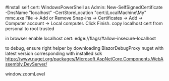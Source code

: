 #Install self cert:
WindowsPowerShell as Admin: New-SelfSignedCertificate -DnsName "localhost" -CertStoreLocation "cert:\LocalMachine\My"
mmc.exe File -> Add or Remove Snap-ins -> Certificates -> Add -> Computer account -> Local computer. Click Finish.
copy localhost cert from personal to root trusted

in browser enable localhost cert: edge://flags/#allow-insecure-localhost

to debug, ensure right helper by downloading BlazorDebugProxy nuget with latest version corresponding with installed sdk
https://www.nuget.org/packages/Microsoft.AspNetCore.Components.WebAssembly.DevServer/


window.zoomLevel 